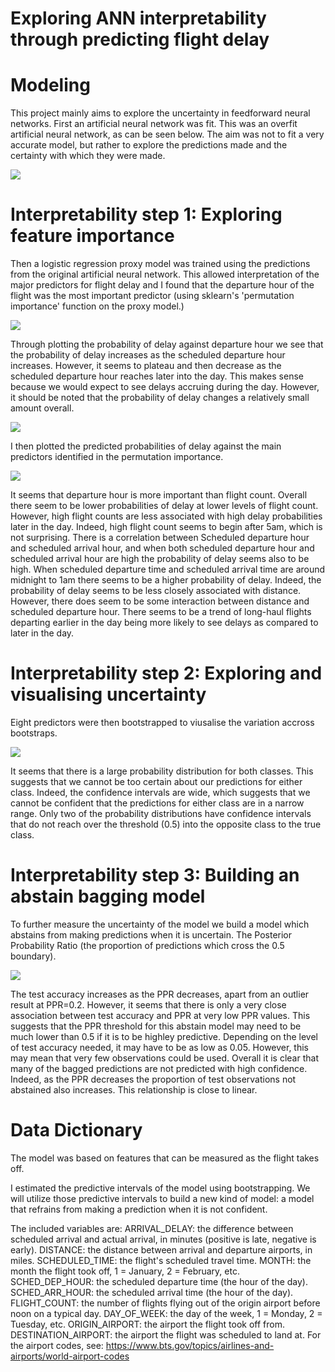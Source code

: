 # Exploring ANN interpretability through predicting flight delay

# Modeling
This project mainly aims to explore the uncertainty in feedforward neural networks. First an artificial neural network was fit. This was an overfit artificial neural network, as can be seen below. The aim was not to fit a very accurate model, but rather to explore the predictions made and the certainty with which they were made. 

![](https://github.com/pfvbell/Flights_ANN/blob/main/train_val_loss.png)

# Interpretability step 1: Exploring feature importance
Then a logistic regression proxy model was trained using the predictions from the original artificial neural network. This allowed interpretation of the major predictors for flight delay and I found that the departure hour of the flight was the most important predictor (using sklearn's 'permutation importance' function on the proxy model.)

![](https://github.com/pfvbell/Flights_ANN/blob/main/feature_importance.png)

Through plotting the probability of delay against departure hour we see that the probability of delay increases as the scheduled departure hour increases. However, it seems to plateau and then decrease as the scheduled departure hour reaches later into the day. This makes sense because we would expect to see delays accruing during the day. However, it should be noted that the probability of delay changes a relatively small amount overall.

![](https://github.com/pfvbell/Flights_ANN/blob/main/Delay%20Probability.png)

I then plotted the predicted probabilities of delay against the main predictors identified in the permutation importance.

![](https://github.com/pfvbell/Flights_ANN/blob/main/dist_departure_hour.png)

It seems that departure hour is more important than flight count. Overall there seem to be lower probabilities of delay at lower levels of flight count. However, high flight counts are less associated with high delay probabilities later in the day. Indeed, high flight count seems to begin after 5am, which is not surprising. There is a correlation between Scheduled departure hour and scheduled arrival hour, and when both scheduled departure hour and scheduled arrival hour are high the probability of delay seems also to be high. When scheduled departure time and scheduled arrival time are around midnight to 1am there seems to be a higher probability of delay. Indeed, the probability of delay seems to be less closely associated with distance. However, there does seem to be some interaction between distance and scheduled departure hour. There seems to be a trend of long-haul flights departing earlier in the day being more likely to see delays as compared to later in the day.

# Interpretability step 2: Exploring and visualising uncertainty
Eight predictors were then bootstrapped to viusalise the variation accross bootstraps.

![](https://github.com/pfvbell/Flights_ANN/blob/main/variation.png)

It seems that there is a large probability distribution for both classes. This suggests that we cannot be too certain about our predictions for either class. Indeed, the confidence intervals are wide, which suggests that we cannot be confident that the predictions for either class are in a narrow range. Only two of the probability distributions have confidence intervals that do not reach over the threshold (0.5) into the opposite class to the true class.

# Interpretability step 3: Building an abstain bagging model
To further measure the uncertainty of the model we build a model which abstains from making predictions when it is uncertain. The Posterior Probability Ratio (the proportion of predictions which cross the 0.5 boundary).

![](https://github.com/pfvbell/Flights_ANN/blob/main/accuracy%20vs%20ppr.png)

The test accuracy increases as the PPR decreases, apart from an outlier result at PPR=0.2. However, it seems that there is only a very close association between test accuracy and PPR at very low PPR values. This suggests that the PPR threshold for this abstain model may need to be much lower than 0.5 if it is to be highley predictive. Depending on the level of test accuracy needed, it may have to be as low as 0.05. However, this may mean that very few observations could be used. Overall it is clear that many of the bagged predictions are not predicted with high confidence. Indeed, as the PPR decreases the proportion of test observations not abstained also increases. This relationship is close to linear.

# Data Dictionary
The model was based on features that can be measured as the flight takes off.

I estimated the predictive intervals of the model using bootstrapping. We will utilize those predictive intervals to build a new kind of model: a model that refrains from making a prediction when it is not confident.

The included variables are:
ARRIVAL_DELAY: the difference between scheduled arrival and actual arrival, in minutes (positive is late, negative is early).
DISTANCE: the distance between arrival and departure airports, in miles.
SCHEDULED_TIME: the flight's scheduled travel time.
MONTH: the month the flight took off, 1 = January, 2 = February, etc.
SCHED_DEP_HOUR: the scheduled departure time (the hour of the day).
SCHED_ARR_HOUR: the scheduled arrival time (the hour of the day).
FLIGHT_COUNT: the number of flights flying out of the origin airport before noon on a typical day.
DAY_OF_WEEK: the day of the week, 1 = Monday, 2 = Tuesday, etc.
ORIGIN_AIRPORT: the airport the flight took off from.
DESTINATION_AIRPORT: the airport the flight was scheduled to land at.
For the airport codes, see: https://www.bts.gov/topics/airlines-and-airports/world-airport-codes


